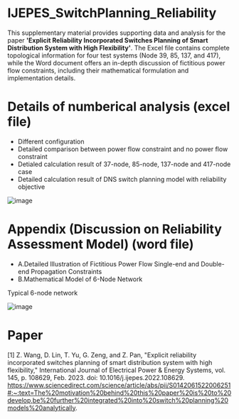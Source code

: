 # IJEPES_SwitchPlanning_Reliability

This supplementary material provides supporting data and analysis for the paper **'Explicit Reliability Incorporated Switches Planning of Smart Distribution System with High Flexibility'**. The Excel file contains complete topological information for four test systems (Node 39, 85, 137, and 417), while the Word document offers an in-depth discussion of fictitious power flow constraints, including their mathematical formulation and implementation details.

# Details of numberical analysis (excel file)
* Different configuration
* Detailed comparison between power flow constraint and no power flow constraint
* Detialed calculation result of 37-node, 85-node, 137-node and 417-node case
* Detailed calculation result of DNS switch planning model with reliability objective

![image](https://user-images.githubusercontent.com/93502916/141611396-e35de071-5e2b-44aa-9d72-aabef34b81de.png)

# Appendix (Discussion on Reliability Assessment Model) (word file)
* A.Detailed Illustration of Fictitious Power Flow Single-end and Double-end Propagation Constraints
* B.Mathematical Model of 6-Node Network

Typical 6-node network

![image](https://user-images.githubusercontent.com/93502916/141609382-db8723b7-ba87-44f9-b757-602d8886dce3.png)

# Paper
[1] Z. Wang, D. Lin, T. Yu, G. Zeng, and Z. Pan, "Explicit reliability incorporated switches planning of smart distribution system with high flexibility," International Journal of Electrical Power & Energy Systems, vol. 145, p. 108629, Feb. 2023. doi: 10.1016/j.ijepes.2022.108629.
https://www.sciencedirect.com/science/article/abs/pii/S0142061522006251#:~:text=The%20motivation%20behind%20this%20paper%20is%20to%20develop,be%20further%20integrated%20into%20switch%20planning%20models%20analytically.
